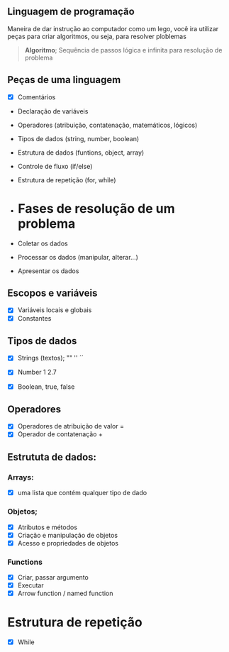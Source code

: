 ## Linguagem de programação

Maneira de dar instrução ao computador
como um lego, você ira utilizar peças para criar algoritmos, ou seja, para resolver ploblemas 

> **Algoritmo**; Sequência de passos lógica e infinita para resolução de problema

## Peças de uma linguagem

- [x] Comentários
- Declaração de variáveis 
- Operadores (atribuição, contatenação, matemáticos, lógicos)
- Tipos de dados (string, number, boolean)
- Estrutura de dados (funtions, object, array)
- Controle de fluxo (if/else)
- Estrutura de repetição (for, while)

- # Fases de resolução de um problema

- Coletar os dados 
- Processar os dados (manipular, alterar...)
- Apresentar os dados 

## Escopos e variáveis

- [X] Variáveis locais e globais 
- [X] Constantes

## Tipos de dados 

- [x] Strings (textos); "" '' ´´
- [x] Number 1 2.7
- [x] Boolean, true, false


## Operadores 

- [x] Operadores de atribuição de valor =
- [x] Operador de contatenação +

## Estrututa de dados:

### Arrays:

- [x] uma lista que contém qualquer tipo de dado

### Objetos;

- [x] Atributos e métodos
- [x] Criação e manipulação de objetos
- [x] Acesso e propriedades de objetos 

### Functions 

- [x] Criar, passar argumento
- [x] Executar
- [x] Arrow function / named function

# Estrutura de repetição

- [x] While
